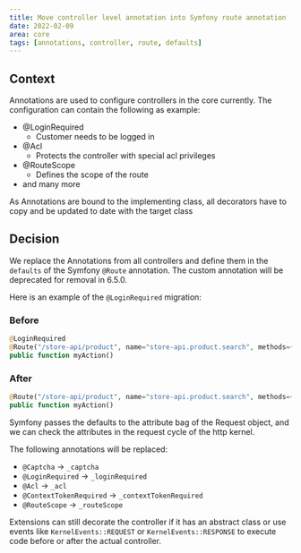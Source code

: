 ```yaml
---
title: Move controller level annotation into Symfony route annotation
date: 2022-02-09
area: core
tags: [annotations, controller, route, defaults]
---
```


## Context

Annotations are used to configure controllers in the core currently. 
The configuration can contain the following as example:

- @LoginRequired
    - Customer needs to be logged in
- @Acl
    - Protects the controller with special acl privileges
- @RouteScope
    - Defines the scope of the route
- and many more

As Annotations are bound to the implementing class, all decorators have to copy and be updated to date with the target class

## Decision

We replace the Annotations from all controllers and define them in the `defaults` of the Symfony `@Route` annotation. The custom annotation will be deprecated for removal in 6.5.0.

Here is an example of the `@LoginRequired` migration:

### Before

```php
@LoginRequired
@Route("/store-api/product", name="store-api.product.search", methods={"GET", "POST"})
public function myAction()
```

### After

```php
@Route("/store-api/product", name="store-api.product.search", methods={"GET", "POST"}, defaults={"_loginRequired"=true})
public function myAction()
```

Symfony passes the defaults to the attribute bag of the Request object, and we can check the attributes in the request cycle of the http kernel.

The following annotations will be replaced:
- `@Captcha` -> `_captcha`
- `@LoginRequired` -> `_loginRequired`
- `@Acl` -> `_acl`
- `@ContextTokenRequired` -> `_contextTokenRequired`
- `@RouteScope` -> `_routeScope`


Extensions can still decorate the controller if it has an abstract class or use events like `KernelEvents::REQUEST` or `KernelEvents::RESPONSE` to execute code before or after the actual controller.
